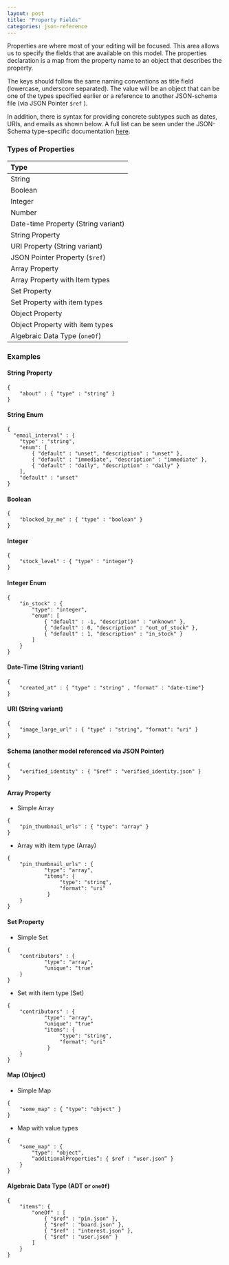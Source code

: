 ```yaml
---
layout: post
title: "Property Fields"
categories: json-reference
---
```


Properties are where most of your editing will be focused. This area allows us to specify the fields that are available on this model. The properties declaration is a map from the property name to an object that describes the property.

The keys should follow the same naming conventions as title field (lowercase, underscore separated). The value will be an object that can be one of the types specified earlier or a reference to another JSON-schema file (via JSON Pointer `$ref` ).

In addition, there is syntax for providing concrete subtypes such as dates, URIs, and emails as shown below. A full list can be seen under the JSON-Schema type-specific documentation [here](http://spacetelescope.github.io/understanding-json-schema/reference/type.html).


### Types of Properties

| Type                |
| :--- |
| String                              |
| Boolean                             |
| Integer                             |
| Number                              |
| Date-time Property (String variant) |
| String Property                     |
| URI Property (String variant)       |
| JSON Pointer Property (`$ref`)      |
| Array Property                      |
| Array Property with Item types      |
| Set Property                        |
| Set Property with item types        |
| Object Property                     |
| Object Property with item types     |
| Algebraic Data Type (`oneOf`)       |

### Examples

#### String Property
<pre><code class="json">{
    "about" : { "type" : "string" }
}
</code></pre>


#### String Enum
<pre><code class="json">{
  "email_interval" : {
    "type" : "string",
    "enum": [
        { "default" : "unset", "description" : "unset" },
        { "default" : "immediate", "description" : "immediate" },
        { "default" : "daily", "description" : "daily" }
    ],
    "default" : "unset"
}
</code></pre>


#### Boolean
<pre><code class="json">{
    "blocked_by_me" : { "type" : "boolean" }
}
</code></pre>

#### Integer
<pre><code class="json">{
    "stock_level" : { "type" : "integer"}
}
</code></pre>

#### Integer Enum
<pre><code class="json">{
    "in_stock" : {
        "type": "integer",
        "enum": [
            { "default" : -1, "description" : "unknown" },
            { "default" : 0, "description" : "out_of_stock" },
            { "default" : 1, "description" : "in_stock" }
        ]
    }
}
</code></pre>

#### Date-Time (String variant)
<pre><code class="json">{
    "created_at" : { "type" : "string" , "format" : "date-time"}
}
</code></pre>

#### URI (String variant)
<pre><code class="json">{
    "image_large_url" : { "type" : "string", "format": "uri" }
}
</code></pre>

#### Schema (another model referenced via JSON Pointer)
<pre><code class="json">{
    "verified_identity" : { "$ref" : "verified_identity.json" }
}
</code></pre>

#### Array Property

- Simple Array
<pre><code class="json">{
    "pin_thumbnail_urls" : { "type": "array" }
}
</code></pre>

- Array with item type (Array<URI>)
<pre><code class="json">{
    "pin_thumbnail_urls" : {
            "type": "array",
            "items": {
                 "type": "string",
                 "format": "uri"
             }
    }
}
</code></pre>

#### Set Property

- Simple Set
<pre><code class="json">{
    "contributors" : {
            "type": "array",
            "unique": "true"
    }
}
</code></pre>

- Set with item type (Set<URI>)
<pre><code class="json">{
    "contributors" : {
            "type": "array",
            "unique": "true"
            "items": {
                 "type": "string",
                 "format": "uri"
             }
    }
}
</code></pre>

#### Map (Object)
- Simple Map
<pre><code class="json">{
    "some_map" : { "type": "object" }
}
</code></pre>

- Map with value types

<pre><code class="json">{
    "some_map" : {
        "type": "object",
        “additionalProperties”: { $ref : “user.json” }
    }
}
</code></pre>


#### Algebraic Data Type (ADT or `oneOf`)
<pre><code class="json">{
	"items": {
		"oneOf" : [
			{ "$ref" : "pin.json" },
			{ "$ref" : "board.json" },
			{ "$ref" : "interest.json" },
			{ "$ref" : "user.json" }
		]
	}
}
</code></pre>

